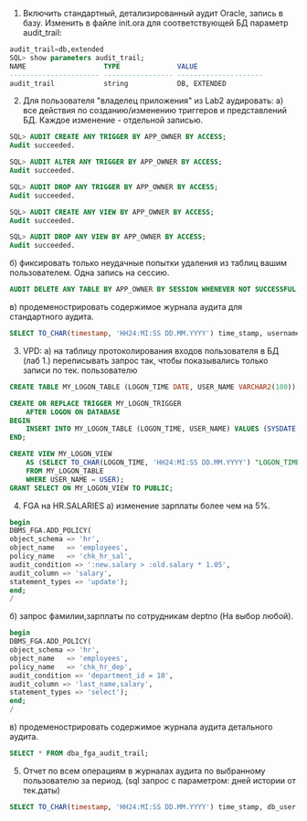 1. Включить стандартный, детализированный аудит Oracle, запись в базу.
Изменить в файле init.ora для соответствующей БД параметр audit_trail:
```sql
audit_trail=db,extended
SQL> show parameters audit_trail;
NAME                   TYPE              VALUE
---------------------- ----------------- ---------------------
audit_trail            string            DB, EXTENDED
```
2. Для пользователя "владелец приложения" из Lab2 аудировать:
а) все действия по созданию/изменению триггеров и представлений БД. Каждое изменение - отдельной записью.
```sql
SQL> AUDIT CREATE ANY TRIGGER BY APP_OWNER BY ACCESS;
Audit succeeded.

SQL> AUDIT ALTER ANY TRIGGER BY APP_OWNER BY ACCESS; 
Audit succeeded.

SQL> AUDIT DROP ANY TRIGGER BY APP_OWNER BY ACCESS; 
Audit succeeded.

SQL> AUDIT CREATE ANY VIEW BY APP_OWNER BY ACCESS;
Audit succeeded.

SQL> AUDIT DROP ANY VIEW BY APP_OWNER BY ACCESS; 
Audit succeeded.
```

б) фиксировать только неудачные попытки удаления из таблиц вашим пользователем. Одна запись на сессию.
```sql
AUDIT DELETE ANY TABLE BY APP_OWNER BY SESSION WHENEVER NOT SUCCESSFUL;
```
в) продеменострировать содержимое журнала аудита для стандартного аудита.
```sql
SELECT TO_CHAR(timestamp, 'HH24:MI:SS DD.MM.YYYY') time_stamp, username, action_name FROM dba_audit_trail ORDER BY timestamp;
```

3. VPD:
а) на таблицу протоколирования входов пользователя в БД (лаб 1.) переписывать запрос так, чтобы показывались только записи по тек. пользователю
```sql
CREATE TABLE MY_LOGON_TABLE (LOGON_TIME DATE, USER_NAME VARCHAR2(100));

CREATE OR REPLACE TRIGGER MY_LOGON_TRIGGER
    AFTER LOGON ON DATABASE
BEGIN
    INSERT INTO MY_LOGON_TABLE (LOGON_TIME, USER_NAME) VALUES (SYSDATE, USER);
END;

CREATE VIEW MY_LOGON_VIEW 
    AS (SELECT TO_CHAR(LOGON_TIME, 'HH24:MI:SS DD.MM.YYYY') "LOGON_TIME"
    FROM MY_LOGON_TABLE 
    WHERE USER_NAME = USER);
GRANT SELECT ON MY_LOGON_VIEW TO PUBLIC;
```
4. FGA  на HR.SALARIES
а) изменение зарплаты более чем на 5%.
```sql
begin
DBMS_FGA.ADD_POLICY(
object_schema => 'hr',
object_name   => 'employees',
policy_name   => 'chk_hr_sal',
audit_condition => ':new.salary > :old.salary * 1.05', 
audit_column => 'salary',
statement_types => 'update');
end;
/
```                                                                                                                                 
б) запрос фамилии,зарплаты по сотрудникам deptno (На выбор любой).
```sql
begin
DBMS_FGA.ADD_POLICY(
object_schema => 'hr',
object_name   => 'employees',
policy_name   => 'chk_hr_dep',
audit_condition => 'department_id = 10', 
audit_column => 'last_name,salary',
statement_types => 'select');    
end;
/         
```
в) продеменострировать содержимое журнала аудита детального аудита.
```sql
SELECT * FROM dba_fga_audit_trail;
```
5. Отчет по всем операциям в журналах аудита по выбранному пользователю за период. (sql запрос с параметром: дней истории от тек.даты)
```sql
SELECT TO_CHAR(timestamp, 'HH24:MI:SS DD.MM.YYYY') time_stamp, db_user, os_user, object_schema, object_name, sql_text FROM dba_fga_audit_trail ORDER BY timestamp;
```
